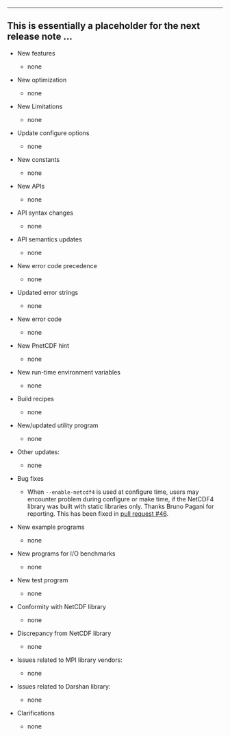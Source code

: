 ------------------------------------------------------------------------------
This is essentially a placeholder for the next release note ...
------------------------------------------------------------------------------

* New features
  + none

* New optimization
  + none

* New Limitations
  + none

* Update configure options
  + none

* New constants
  + none

* New APIs
  + none

* API syntax changes
  + none

* API semantics updates
  + none

* New error code precedence
  + none

* Updated error strings
  + none

* New error code
  + none

* New PnetCDF hint
  + none

* New run-time environment variables
  + none

* Build recipes
  + none

* New/updated utility program
  + none

* Other updates:
  + none

* Bug fixes
  + When `--enable-netcdf4` is used at configure time, users may encounter
    problem during configure or make time, if the NetCDF4 library was built
    with static libraries only. Thanks Bruno Pagani for reporting. This has
    been fixed in
    [pull request #46](https://github.com/Parallel-NetCDF/PnetCDF/pull/46).

* New example programs
  + none

* New programs for I/O benchmarks
  + none

* New test program
  + none

* Conformity with NetCDF library
  + none

* Discrepancy from NetCDF library
  + none

* Issues related to MPI library vendors:
  + none

* Issues related to Darshan library:
  + none

* Clarifications
  + none

